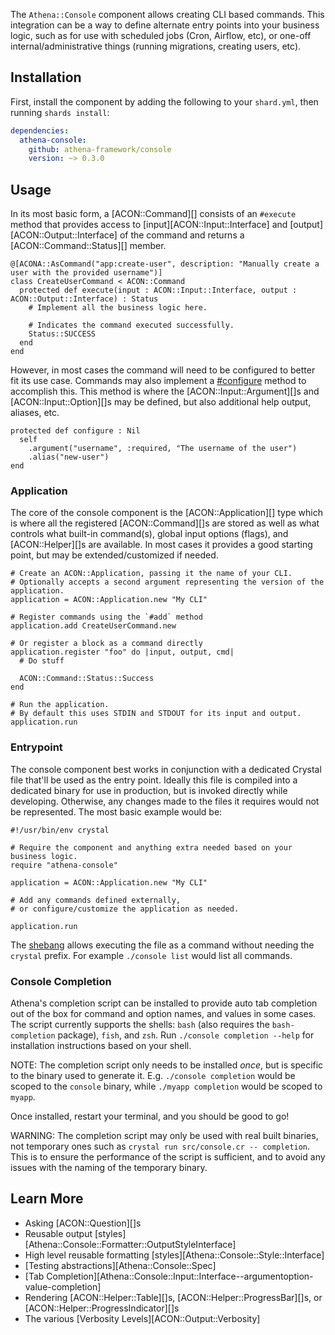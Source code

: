 The `Athena::Console` component allows creating CLI based commands.
This integration can be a way to define alternate entry points into your business logic,
such as for use with scheduled jobs (Cron, Airflow, etc), or one-off internal/administrative things (running migrations, creating users, etc).

## Installation

First, install the component by adding the following to your `shard.yml`, then running `shards install`:

```yaml
dependencies:
  athena-console:
    github: athena-framework/console
    version: ~> 0.3.0
```

## Usage

In its most basic form, a [ACON::Command][] consists of an `#execute` method that provides access to [input][ACON::Input::Interface] and [output][ACON::Output::Interface] of the command and returns a [ACON::Command::Status][] member.

```crystal
@[ACONA::AsCommand("app:create-user", description: "Manually create a user with the provided username")]
class CreateUserCommand < ACON::Command
  protected def execute(input : ACON::Input::Interface, output : ACON::Output::Interface) : Status
    # Implement all the business logic here.

    # Indicates the command executed successfully.
    Status::SUCCESS
  end
end
```

However, in most cases the command will need to be configured to better fit its use case.
Commands may also implement a [#configure](/Console/Command/#Athena::Console::Command--configuring-the-command) method to accomplish this.
This method is where the [ACON::Input::Argument][]s and [ACON::Input::Option][]s may be defined, but also additional help output, aliases, etc.

```crystal
protected def configure : Nil
  self
    .argument("username", :required, "The username of the user")
    .alias("new-user")
end
```

### Application

The core of the console component is the [ACON::Application][] type which is where all the registered [ACON::Command][]s are stored
as well as what controls what built-in command(s), global input options (flags), and [ACON::Helper][]s are available.
In most cases it provides a good starting point, but may be extended/customized if needed.

```crystal
# Create an ACON::Application, passing it the name of your CLI.
# Optionally accepts a second argument representing the version of the application.
application = ACON::Application.new "My CLI"

# Register commands using the `#add` method
application.add CreateUserCommand.new

# Or register a block as a command directly
application.register "foo" do |input, output, cmd|
  # Do stuff

  ACON::Command::Status::Success
end

# Run the application.
# By default this uses STDIN and STDOUT for its input and output.
application.run
```

### Entrypoint

The console component best works in conjunction with a dedicated Crystal file that'll be used as the entry point.
Ideally this file is compiled into a dedicated binary for use in production, but is invoked directly while developing.
Otherwise, any changes made to the files it requires would not be represented.
The most basic example would be:

```
#!/usr/bin/env crystal

# Require the component and anything extra needed based on your business logic.
require "athena-console"

application = ACON::Application.new "My CLI"

# Add any commands defined externally,
# or configure/customize the application as needed.

application.run
```

The [shebang](https://en.wikipedia.org/wiki/Shebang_(Unix)) allows executing the file as a command without needing the `crystal` prefix.
For example `./console list` would list all commands.

### Console Completion

Athena's completion script can be installed to provide auto tab completion out of the box for command and option names, and values in some cases.
The script currently supports the shells: `bash` (also requires the `bash-completion` package), `fish`, and `zsh`.
Run `./console completion --help` for installation instructions based on your shell.

NOTE: The completion script only needs to be installed _once_, but is specific to the binary used to generate it.
E.g. `./console completion` would be scoped to the `console` binary, while `./myapp completion` would be scoped to `myapp`.

Once installed, restart your terminal, and you should be good to go!

WARNING: The completion script may only be used with real built binaries, not temporary ones such as `crystal run src/console.cr -- completion`.
This is to ensure the performance of the script is sufficient, and to avoid any issues with the naming of the temporary binary.

## Learn More

* Asking [ACON::Question][]s
* Reusable output [styles][Athena::Console::Formatter::OutputStyleInterface]
* High level reusable formatting [styles][Athena::Console::Style::Interface]
* [Testing abstractions][Athena::Console::Spec]
* [Tab Completion][Athena::Console::Input::Interface--argumentoption-value-completion]
* Rendering [ACON::Helper::Table][]s, [ACON::Helper::ProgressBar][]s, or [ACON::Helper::ProgressIndicator][]s
* The various [Verbosity Levels][ACON::Output::Verbosity]

